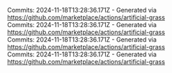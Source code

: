 Commits: 2024-11-18T13:28:36.171Z - Generated via https://github.com/marketplace/actions/artificial-grass
<br>
Commits: 2024-11-18T13:28:36.171Z - Generated via https://github.com/marketplace/actions/artificial-grass
<br>
Commits: 2024-11-18T13:28:36.171Z - Generated via https://github.com/marketplace/actions/artificial-grass
<br>
Commits: 2024-11-18T13:28:36.171Z - Generated via https://github.com/marketplace/actions/artificial-grass
<br>
